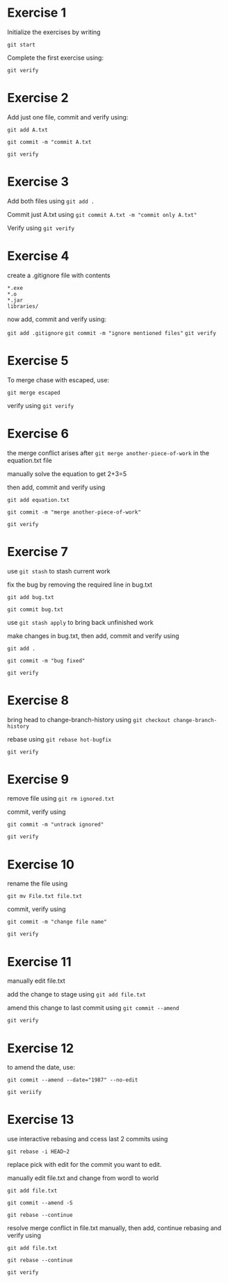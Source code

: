 # Exercise 1

 Initialize the exercises by writing
 
 `git start`

 Complete the first exercise using:
 
 `git verify`

 

 
# Exercise 2

Add just one file, commit and verify using:


`git add A.txt`

`git commit -m "commit A.txt`

`git verify`



# Exercise 3
Add both files using `git add .`

Commit just A.txt using `git commit A.txt -m "commit only A.txt"`

Verify using `git verify`



# Exercise 4
create a .gitignore file with contents 
 ```
 *.exe
 *.o
 *.jar
 libraries/
 ```

 now add, commit and verify using:

 `git add .gitignore`
 `git commit -m "ignore mentioned files"`
 `git verify`

 
 
 # Exercise 5
 To merge chase with escaped, use: 
 
 `git merge escaped`
 
 verify using `git verify`

 
 
 # Exercise 6
 the merge conflict arises after `git merge another-piece-of-work` in the equation.txt file

 manually solve the equation to get 2+3=5

 then add, commit and verify using

 `git add equation.txt`

 `git commit -m "merge another-piece-of-work"`

 `git verify`




# Exercise 7
use `git stash` to stash current work

fix the bug by removing the required line in bug.txt

`git add bug.txt`

`git commit bug.txt`

use `git stash apply` to bring back unfinished work 

make changes in bug.txt, then add, commit and verify using

`git add .`

`git commit -m "bug fixed"`

`git verify`



# Exercise 8
bring head to change-branch-history using 
`git checkout change-branch-history`


rebase using `git rebase hot-bugfix`


`git verify`



# Exercise 9
remove file using `git rm ignored.txt`

commit, verify using 


`git commit -m "untrack ignored"`

`git verify`



# Exercise 10
rename the file using

`git mv File.txt file.txt`


commit, verify using

`git commit -m "change file name"`

`git verify`



# Exercise 11
manually edit file.txt

add the change to stage using `git add file.txt`

amend this change to last commit using 
`git commit --amend`

`git verify`



# Exercise 12
to amend the date, use:

`git commit --amend --date="1987" --no-edit`

`git veriify`



# Exercise 13
use interactive rebasing and ccess last 2 commits using

`git rebase -i HEAD~2`


replace pick with edit for the commit you want to edit.



manually edit file.txt and change from wordl to world


`git add file.txt`

`git commit --amend -S`

`git rebase --continue`



resolve merge conflict in file.txt manually, then add, continue rebasing and verify using


`git add file.txt`

`git rebase --continue`

`git verify`